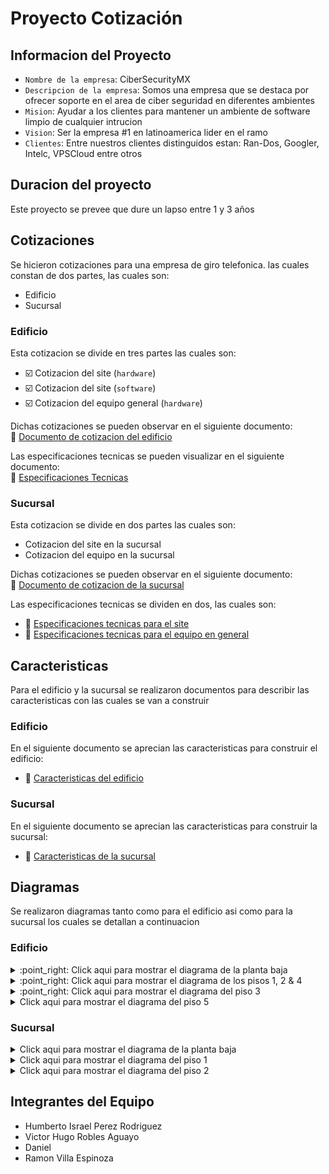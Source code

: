 # Proyecto Cotización

## Informacion del Proyecto

- `Nombre de la empresa`: CiberSecurityMX
- `Descripcion de la empresa`: Somos una empresa que se destaca por ofrecer soporte en el area de ciber seguridad en diferentes ambientes
- `Mision`: Ayudar a los clientes para mantener un ambiente de software limpio de cualquier intrucion
- `Vision`: Ser la empresa #1 en latinoamerica lider en el ramo
- `Clientes`: Entre nuestros clientes distinguidos estan: Ran-Dos, Googler, Intelc, VPSCloud entre otros

## Duracion del proyecto

Este proyecto se prevee que dure un lapso entre 1 y 3 años

## Cotizaciones

Se hicieron cotizaciones para una empresa de giro telefonica. las cuales constan de dos partes, las cuales son:

- Edificio
- Sucursal

### Edificio

Esta cotizacion se divide en tres partes las cuales son:

- :ballot_box_with_check: Cotizacion del site (`hardware`)
- :ballot_box_with_check: Cotizacion del site (`software`)
- :ballot_box_with_check: Cotizacion del equipo general (`hardware`)

Dichas cotizaciones se pueden observar en el siguiente documento: <br> 
:page_facing_up: [Documento de cotizacion del edificio](cotizaciones/edificio/Resumen.pdf)

Las especificaciones tecnicas se pueden visualizar en el siguiente documento: <br>
:page_facing_up: [Especificaciones Tecnicas](cotizaciones/edificio/Especificaciones.pdf)

### Sucursal

Esta cotizacion se divide en dos partes las cuales son:

- Cotizacion del site en la sucursal
- Cotizacion del equipo en la sucursal

Dichas cotizaciones se pueden observar en el siguiente documento: <br>
:page_facing_up: [Documento de cotizacion de la sucursal](cotizaciones/sucursal/Resumen.pdf)

Las especificaciones tecnicas se dividen en dos, las cuales son:

- :page_facing_up: [Especificaciones tecnicas para el site](cotizaciones/sucursal/EspecificacionesHardware.pdf)
- :page_facing_up: [Especificaciones tecnicas para el equipo en general](cotizaciones/sucursal/EspecificacionesEquipo.pdf)

## Caracteristicas

Para el edificio y la sucursal se realizaron documentos para describir las caracteristicas con las cuales se van a construir

### Edificio

En el siguiente documento se aprecian las caracteristicas para construir el edificio:

- :office: [Caracteristicas del edificio](caracteristicas/edificio/caracteristicasEdificio.pdf)

### Sucursal

En el siguiente documento se aprecian las caracteristicas para construir la sucursal:

- :office: [Caracteristicas de la sucursal](caracteristicas/edificio/caracteristicasSucursal.pdf)

## Diagramas

Se realizaron diagramas tanto como para el edificio asi como para la sucursal los cuales se detallan a continuacion

### Edificio

<details>
  <summary>:point_right: Click aqui para mostrar el diagrama de la planta baja</summary>

  ![Edificio - Planta Baja](diagramas/edificio/plantaBaja.png)
</details>

<details>
  <summary>:point_right: Click aqui para mostrar el diagrama de los pisos 1, 2 & 4</summary>

  ![Edificio - Pisos 1,2 & 4](diagramas/edificio/piso124.png)
</details>

<details>
  <summary>:point_right: Click aqui para mostrar el diagrama del piso 3</summary>

  ![Edificio - Piso 3](diagramas/edificio/piso3.png)
</details>

<details>
  <summary>Click aqui para mostrar el diagrama del piso 5</summary>

  ![Edificio - Piso 5](diagramas/edificio/piso5.png)
</details>

### Sucursal

<details>
  <summary>Click aqui para mostrar el diagrama de la planta baja</summary>

  ![Sucursal - Planta Baja](diagramas/sucursal/plantaBaja.png)
</details>

<details>
  <summary>Click aqui para mostrar el diagrama del piso 1</summary>

  ![Sucursal - Piso 1](diagramas/sucursal/piso1.png)
</details>

<details>
  <summary>Click aqui para mostrar el diagrama del piso 2</summary>

  ![Sucursal - Piso 2](diagramas/sucursal/piso2.png)
</details>

## Integrantes del Equipo

- Humberto Israel Perez Rodriguez
- Victor Hugo Robles Aguayo
- Daniel
- Ramon Villa Espinoza
